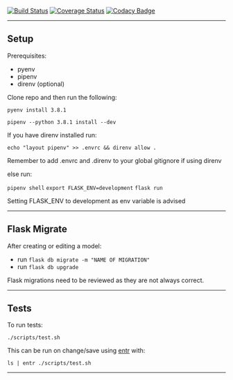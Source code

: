 [![Build Status](https://travis-ci.com/lm-todo-app/todo_api.svg?branch=master)](https://travis-ci.com/lm-todo-app/todo_api)
[![Coverage Status](https://coveralls.io/repos/github/lm-todo-app/todo_api/badge.svg?branch=master)](https://coveralls.io/github/lm-todo-app/todo_api?branch=master)
[![Codacy Badge](https://api.codacy.com/project/badge/Grade/d773b279472a4f6eab6d69d8b602c2ab)](https://www.codacy.com/gh/lm-todo-app/todo_api?utm_source=github.com&amp;utm_medium=referral&amp;utm_content=lm-todo-app/todo_api&amp;utm_campaign=Badge_Grade)

---

## Setup

Prerequisites:

-   pyenv
-   pipenv
-   direnv (optional)

Clone repo and then run the following:

`pyenv install 3.8.1`

`pipenv --python 3.8.1 install --dev`

If you have direnv installed run:

`echo "layout pipenv" >> .envrc && direnv allow .`

Remember to add .envrc and .direnv to your global gitignore if using direnv

else run:

`pipenv shell`
`export FLASK_ENV=development`
`flask run`

Setting FLASK_ENV to development as env variable is advised

---

## Flask Migrate

After creating or editing a model:

-   run `flask db migrate -m "NAME OF MIGRATION"`
-   run `flask db upgrade`

Flask migrations need to be reviewed as they are not always correct.

---

## Tests

To run tests:

`./scripts/test.sh`

This can be run on change/save using [entr](http://eradman.com/entrproject/) with:

`ls | entr ./scripts/test.sh`

---
